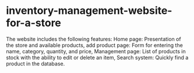 # inventory-management-website-for-a-store
The website includes the following features: Home page: Presentation of the store and available products, add product page: Form for entering the name, category, quantity, and price, Management page: List of products in stock with the ability to edit or delete an item, Search system: Quickly find a product in the database.
